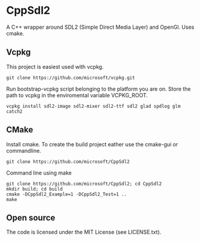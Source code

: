 # CppSdl2
A C++ wrapper around SDL2 (Simple Direct Media Layer) and OpenGl. Uses cmake.

## Vcpkg
This project is easiest used with vcpkg.

```
git clone https://github.com/microsoft/vcpkg.git
```
Run bootstrap-vcpkg script belonging to the platform you are on.
Store the path to vcpkg in the enviromental variable VCPKG_ROOT.

```
vcpkg install sdl2-image sdl2-mixer sdl2-ttf sdl2 glad spdlog glm catch2
```

## CMake
Install cmake. To create the build project eather use the cmake-gui or commandline.

```
git clone https://github.com/microsoft/CppSdl2
```

Command line using make
```
git clone https://github.com/microsoft/CppSdl2; cd CppSdl2
mkdir build; cd build
cmake -DCppSdl2_Example=1 -DCppSdl2_Test=1 ..
make
```

## Open source
The code is licensed under the MIT License (see LICENSE.txt).